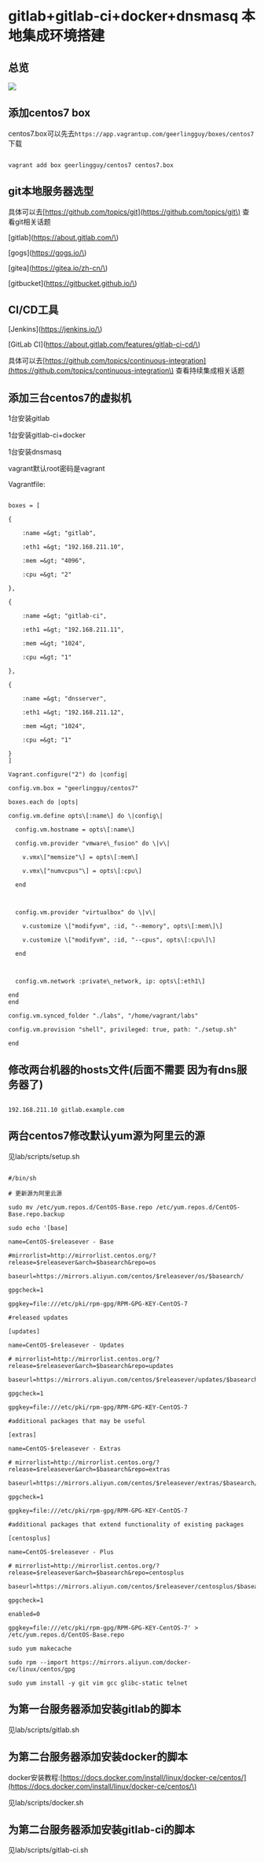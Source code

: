 # gitlab+gitlab-ci+docker+dnsmasq 本地集成环境搭建

## 总览

![](./images/overview.png)

## 添加centos7 box

centos7.box可以先去`https://app.vagrantup.com/geerlingguy/boxes/centos7`下载

```

vagrant add box geerlingguy/centos7 centos7.box

```

## git本地服务器选型

具体可以去[https://github.com/topics/git](https://github.com/topics/git\) 查看git相关话题

[gitlab](https://about.gitlab.com/\)

[gogs](https://gogs.io/\)

[gitea](https://gitea.io/zh-cn/\)

[gitbucket](https://gitbucket.github.io/\)

## CI/CD工具

[Jenkins](https://jenkins.io/\)

[GitLab CI](https://about.gitlab.com/features/gitlab-ci-cd/\)

具体可以去[https://github.com/topics/continuous-integration](https://github.com/topics/continuous-integration\) 查看持续集成相关话题

## 添加三台centos7的虚拟机

1台安装gitlab

1台安装gitlab-ci+docker

1台安装dnsmasq

vagrant默认root密码是vagrant

Vagrantfile:

```

boxes = [

{

    :name =&gt; "gitlab",

    :eth1 =&gt; "192.168.211.10",

    :mem =&gt; "4096",

    :cpu =&gt; "2"

},

{

    :name =&gt; "gitlab-ci",

    :eth1 =&gt; "192.168.211.11",

    :mem =&gt; "1024",

    :cpu =&gt; "1"

},

{

    :name =&gt; "dnsserver",

    :eth1 =&gt; "192.168.211.12",

    :mem =&gt; "1024",

    :cpu =&gt; "1"

}  
]

Vagrant.configure("2") do |config|

config.vm.box = "geerlingguy/centos7"

boxes.each do |opts|

config.vm.define opts\[:name\] do \|config\|

  config.vm.hostname = opts\[:name\]

  config.vm.provider "vmware\_fusion" do \|v\|

    v.vmx\["memsize"\] = opts\[:mem\]

    v.vmx\["numvcpus"\] = opts\[:cpu\]

  end



  config.vm.provider "virtualbox" do \|v\|

    v.customize \["modifyvm", :id, "--memory", opts\[:mem\]\]

    v.customize \["modifyvm", :id, "--cpus", opts\[:cpu\]\]

  end



  config.vm.network :private\_network, ip: opts\[:eth1\]

end
end

config.vm.synced_folder "./labs", "/home/vagrant/labs"

config.vm.provision "shell", privileged: true, path: "./setup.sh"

end

```

## 修改两台机器的hosts文件(后面不需要 因为有dns服务器了)

```

192.168.211.10 gitlab.example.com

```

## 两台centos7修改默认yum源为阿里云的源

见lab/scripts/setup.sh

```

#/bin/sh

# 更新源为阿里云源

sudo mv /etc/yum.repos.d/CentOS-Base.repo /etc/yum.repos.d/CentOS-Base.repo.backup

sudo echo '[base]

name=CentOS-$releasever - Base

#mirrorlist=http://mirrorlist.centos.org/?release=$releasever&arch=$basearch&repo=os

baseurl=https://mirrors.aliyun.com/centos/$releasever/os/$basearch/

gpgcheck=1

gpgkey=file:///etc/pki/rpm-gpg/RPM-GPG-KEY-CentOS-7

#released updates

[updates]

name=CentOS-$releasever - Updates

# mirrorlist=http://mirrorlist.centos.org/?release=$releasever&arch=$basearch&repo=updates

baseurl=https://mirrors.aliyun.com/centos/$releasever/updates/$basearch/

gpgcheck=1

gpgkey=file:///etc/pki/rpm-gpg/RPM-GPG-KEY-CentOS-7

#additional packages that may be useful

[extras]

name=CentOS-$releasever - Extras

# mirrorlist=http://mirrorlist.centos.org/?release=$releasever&arch=$basearch&repo=extras

baseurl=https://mirrors.aliyun.com/centos/$releasever/extras/$basearch/

gpgcheck=1

gpgkey=file:///etc/pki/rpm-gpg/RPM-GPG-KEY-CentOS-7

#additional packages that extend functionality of existing packages

[centosplus]

name=CentOS-$releasever - Plus

# mirrorlist=http://mirrorlist.centos.org/?release=$releasever&arch=$basearch&repo=centosplus

baseurl=https://mirrors.aliyun.com/centos/$releasever/centosplus/$basearch/

gpgcheck=1

enabled=0

gpgkey=file:///etc/pki/rpm-gpg/RPM-GPG-KEY-CentOS-7' > /etc/yum.repos.d/CentOS-Base.repo

sudo yum makecache

sudo rpm --import https://mirrors.aliyun.com/docker-ce/linux/centos/gpg

sudo yum install -y git vim gcc glibc-static telnet

```

## 为第一台服务器添加安装gitlab的脚本

见lab/scripts/gitlab.sh

## 为第二台服务器添加安装docker的脚本

docker安装教程:[https://docs.docker.com/install/linux/docker-ce/centos/](https://docs.docker.com/install/linux/docker-ce/centos/\)

见lab/scripts/docker.sh

## 为第二台服务器添加安装gitlab-ci的脚本

见lab/scripts/gitlab-ci.sh